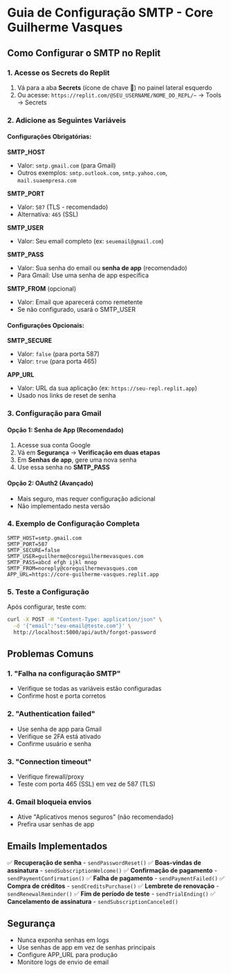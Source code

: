 # Guia de Configuração SMTP - Core Guilherme Vasques

## Como Configurar o SMTP no Replit

### 1. Acesse os Secrets do Replit
1. Vá para a aba **Secrets** (ícone de chave 🔑) no painel lateral esquerdo
2. Ou acesse: `https://replit.com/@SEU_USERNAME/NOME_DO_REPL/~` → Tools → Secrets

### 2. Adicione as Seguintes Variáveis

#### Configurações Obrigatórias:

**SMTP_HOST**
- Valor: `smtp.gmail.com` (para Gmail)
- Outros exemplos: `smtp.outlook.com`, `smtp.yahoo.com`, `mail.suaempresa.com`

**SMTP_PORT** 
- Valor: `587` (TLS - recomendado)
- Alternativa: `465` (SSL)

**SMTP_USER**
- Valor: Seu email completo (ex: `seuemail@gmail.com`)

**SMTP_PASS**
- Valor: Sua senha do email ou **senha de app** (recomendado)
- Para Gmail: Use uma senha de app específica

**SMTP_FROM** (opcional)
- Valor: Email que aparecerá como remetente
- Se não configurado, usará o SMTP_USER

#### Configurações Opcionais:

**SMTP_SECURE**
- Valor: `false` (para porta 587)
- Valor: `true` (para porta 465)

**APP_URL**
- Valor: URL da sua aplicação (ex: `https://seu-repl.replit.app`)
- Usado nos links de reset de senha

### 3. Configuração para Gmail

#### Opção 1: Senha de App (Recomendado)
1. Acesse sua conta Google
2. Vá em **Segurança** → **Verificação em duas etapas**
3. Em **Senhas de app**, gere uma nova senha
4. Use essa senha no **SMTP_PASS**

#### Opção 2: OAuth2 (Avançado)
- Mais seguro, mas requer configuração adicional
- Não implementado nesta versão

### 4. Exemplo de Configuração Completa

```
SMTP_HOST=smtp.gmail.com
SMTP_PORT=587
SMTP_SECURE=false
SMTP_USER=guilherme@coreguilhermevasques.com
SMTP_PASS=abcd efgh ijkl mnop
SMTP_FROM=noreply@coreguilhermevasques.com
APP_URL=https://core-guilherme-vasques.replit.app
```

### 5. Teste a Configuração

Após configurar, teste com:
```bash
curl -X POST -H "Content-Type: application/json" \
  -d '{"email":"seu-email@teste.com"}' \
  http://localhost:5000/api/auth/forgot-password
```

## Problemas Comuns

### 1. "Falha na configuração SMTP"
- Verifique se todas as variáveis estão configuradas
- Confirme host e porta corretos

### 2. "Authentication failed"
- Use senha de app para Gmail
- Verifique se 2FA está ativado
- Confirme usuário e senha

### 3. "Connection timeout"
- Verifique firewall/proxy
- Teste com porta 465 (SSL) em vez de 587 (TLS)

### 4. Gmail bloqueia envios
- Ative "Aplicativos menos seguros" (não recomendado)
- Prefira usar senhas de app

## Emails Implementados

✅ **Recuperação de senha** - `sendPasswordReset()`
✅ **Boas-vindas de assinatura** - `sendSubscriptionWelcome()`
✅ **Confirmação de pagamento** - `sendPaymentConfirmation()`
✅ **Falha de pagamento** - `sendPaymentFailed()`
✅ **Compra de créditos** - `sendCreditsPurchase()`
✅ **Lembrete de renovação** - `sendRenewalReminder()`
✅ **Fim de período de teste** - `sendTrialEnding()`
✅ **Cancelamento de assinatura** - `sendSubscriptionCanceled()`

## Segurança

- Nunca exponha senhas em logs
- Use senhas de app em vez de senhas principais
- Configure APP_URL para produção
- Monitore logs de envio de email